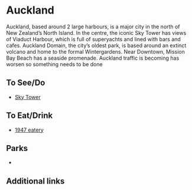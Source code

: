 # Auckland

Auckland, based around 2 large harbours, is a major city in the north of New Zealand’s North Island. In the centre, the iconic Sky Tower has views of Viaduct Harbour, which is full of superyachts and lined with bars and cafes. Auckland Domain, the city’s oldest park, is based around an extinct volcano and home to the formal Wintergardens. Near Downtown, Mission Bay Beach has a seaside promenade. Auckland traffic is becoming has worsen so something needs to be done

## To See/Do

* [Sky Tower](https://www.skycityauckland.co.nz/sky-tower/)

## To Eat/Drink

* [1947 eatery](http://1947eatery.co.nz/)

## Parks

* 

## Additional links
